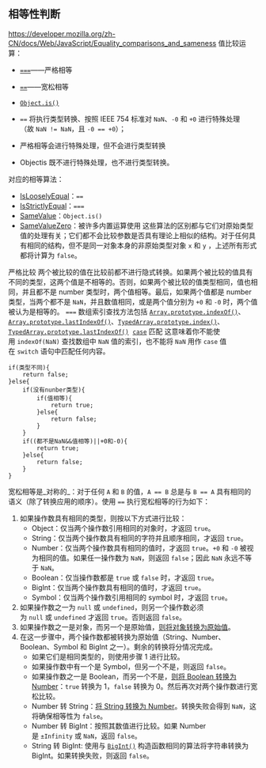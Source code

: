 ## 相等性判断
https://developer.mozilla.org/zh-CN/docs/Web/JavaScript/Equality_comparisons_and_sameness
值比较运算：

-   [`===`](https://developer.mozilla.org/zh-CN/docs/Web/JavaScript/Reference/Operators/Strict_equality)——严格相等
-   [`==`](https://developer.mozilla.org/zh-CN/docs/Web/JavaScript/Reference/Operators/Equality)——宽松相等
-   [`Object.is()`](https://developer.mozilla.org/zh-CN/docs/Web/JavaScript/Reference/Global_Objects/Object/is)

-   `==` 将执行类型转换、按照 IEEE 754 标准对 `NaN`、`-0` 和 `+0` 进行特殊处理（故 `NaN != NaN`，且 `-0 == +0`）；
- 严格相等会进行特殊处理，但不会进行类型转换
- Objectis 既不进行特殊处理，也不进行类型转换。

对应的相等算法：
-   [IsLooselyEqual](https://tc39.es/ecma262/#sec-islooselyequal)：`==`
-   [IsStrictlyEqual](https://tc39.es/ecma262/#sec-isstrictlyequal)：`===`
-   [SameValue](https://tc39.es/ecma262/#sec-samevalue)：`Object.is()`
-   [SameValueZero](https://tc39.es/ecma262/#sec-samevaluezero)：被许多内置运算使用
这些算法的区别都与它们对原始类型值的处理有关；它们都不会比较参数是否具有理论上相似的结构。对于任何具有相同的结构，但不是同一对象本身的非原始类型对象 `x` 和 `y` ，上述所有形式都将计算为 `false`。

严格比较
两个被比较的值在比较前都不进行隐式转换。如果两个被比较的值具有不同的类型，这两个值是不相等的。否则，如果两个被比较的值类型相同，值也相同，并且都不是 number 类型时，两个值相等。最后，如果两个值都是 number 类型，当两个都不是 `NaN`，并且数值相同，或是两个值分别为 `+0` 和 `-0` 时，两个值被认为是相等的。
`===`
数组索引查找方法包括 [`Array.prototype.indexOf()`](https://developer.mozilla.org/zh-CN/docs/Web/JavaScript/Reference/Global_Objects/Array/indexOf)、[`Array.prototype.lastIndexOf()`](https://developer.mozilla.org/zh-CN/docs/Web/JavaScript/Reference/Global_Objects/Array/lastIndexOf)、[`TypedArray.prototype.index()`](https://developer.mozilla.org/zh-CN/docs/Web/JavaScript/Reference/Global_Objects/TypedArray/indexOf)、[`TypedArray.prototype.lastIndexOf()`](https://developer.mozilla.org/zh-CN/docs/Web/JavaScript/Reference/Global_Objects/TypedArray/lastIndexOf) 
[`case`](https://developer.mozilla.org/zh-CN/docs/Web/JavaScript/Reference/Statements/switch) 匹配
这意味着你不能使用 `indexOf(NaN)` 查找数组中 `NaN` 值的索引，也不能将 `NaN` 用作 `case` 值在 `switch` 语句中匹配任何内容。
```
if(类型不同){
	return false;
}else{
	if(没有nunber类型){
		if(值相等){
			return true;
		}else{
			return false;
		} 
	}
	if((都不是NaN&&值相等)||+0和-0){
		return true;
	}else{
		return false;
	} 
}
```

宽松相等是_对称的_：对于任何 `A` 和 `B` 的值，`A == B` 总是与 `B == A` 具有相同的语义（除了转换应用的顺序）。使用 `==` 执行宽松相等的行为如下：

1.  如果操作数具有相同的类型，则按以下方式进行比较：
    -   Object：仅当两个操作数引用相同的对象时，才返回 `true`。
    -   String：仅当两个操作数具有相同的字符并且顺序相同，才返回 `true`。
    -   Number：仅当两个操作数具有相同的值时，才返回 `true`。`+0` 和 `-0` 被视为相同的值。如果任一操作数为 `NaN`，则返回 `false`；因此 `NaN` 永远不等于 `NaN`。
    -   Boolean：仅当操作数都是 `true` 或 `false` 时，才返回 `true`。
    -   BigInt：仅当两个操作数具有相同的值时，才返回 `true`。
    -   Symbol：仅当两个操作数引用相同的 symbol 时，才返回 `true`。
2.  如果操作数之一为 `null` 或 `undefined`，则另一个操作数必须为 `null` 或 `undefined` 才返回 `true`。否则返回 `false`。
3.  如果操作数之一是对象，而另一个是原始值，[则将对象转换为原始值](https://developer.mozilla.org/zh-CN/docs/Web/JavaScript/Data_structures#%E5%BC%BA%E5%88%B6%E5%8E%9F%E5%A7%8B%E5%80%BC%E8%BD%AC%E6%8D%A2)。
4.  在这一步骤中，两个操作数都被转换为原始值（String、Number、Boolean、Symbol 和 BigInt 之一）。剩余的转换将分情况完成。
    -   如果它们是相同类型的，则使用步骤 1 进行比较。
    -   如果操作数中有一个是 Symbol，但另一个不是，则返回 `false`。
    -   如果操作数之一是 Boolean，而另一个不是，[则将 Boolean 转换为 Number](https://developer.mozilla.org/zh-CN/docs/Web/JavaScript/Reference/Global_Objects/Number#number_%E5%BC%BA%E5%88%B6%E8%BD%AC%E6%8D%A2)：`true` 转换为 1，`false` 转换为 0。然后再次对两个操作数进行宽松比较。
    -   Number 转 String：[将 String 转换为 Number](https://developer.mozilla.org/zh-CN/docs/Web/JavaScript/Reference/Global_Objects/Number#number_%E5%BC%BA%E5%88%B6%E8%BD%AC%E6%8D%A2)。转换失败会得到 `NaN`，这将确保相等性为 `false`。
    -   Number 转 BigInt：按照其数值进行比较。如果 Number 是 `±Infinity` 或 `NaN`，返回 `false`。
    -   String 转 BigInt: 使用与 [`BigInt()`](https://developer.mozilla.org/zh-CN/docs/Web/JavaScript/Reference/Global_Objects/BigInt/BigInt) 构造函数相同的算法将字符串转换为 BigInt。如果转换失败，则返回 `false`。
